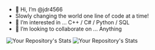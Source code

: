 - 👋 Hi, I’m @jdr4566
- Slowly changing the world one line of code at a time!
- 👀 I’m interested in ... C++ / C# / Python / SQL 
- 💞️ I’m looking to collaborate on ... Anything 

![Your Repository's Stats](https://github-readme-stats.vercel.app/api/top-langs/?username=jdr4566&theme=blue-green)
![Your Repository's Stats](https://github-readme-stats.vercel.app/api?username=jdr4566&show_icons=true)


<!---
jdr4566/jdr4566 is a ✨ special ✨ repository because its `README.md` (this file) appears on your GitHub profile.
You can click the Preview link to take a look at your changes.
--->




